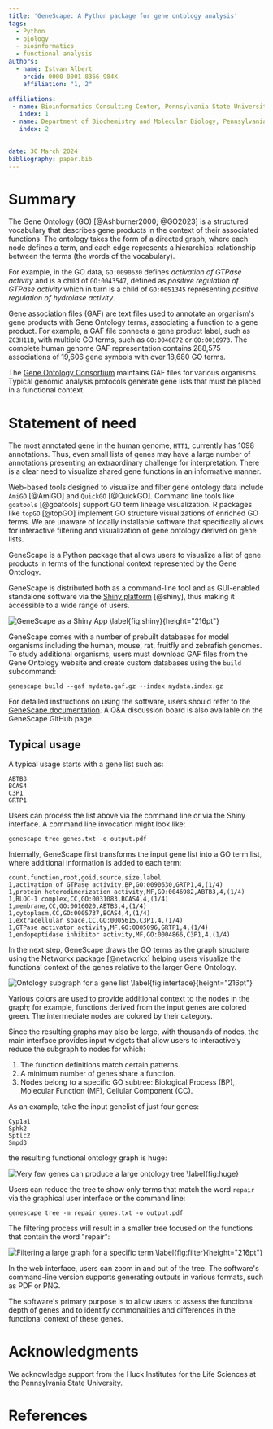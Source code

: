```yaml
---
title: 'GeneScape: A Python package for gene ontology analysis'
tags:
  - Python
  - biology
  - bioinformatics
  - functional analysis
authors:
  - name: Istvan Albert
    orcid: 0000-0001-8366-984X
    affiliation: "1, 2"

affiliations:
 - name: Bioinformatics Consulting Center, Pennsylvania State University, United States of America
   index: 1
 - name: Department of Biochemistry and Molecular Biology, Pennsylvania State University, United States of America
   index: 2
   

date: 30 March 2024
bibliography: paper.bib
---
```


# Summary

The Gene Ontology (GO)  [@Ashburner2000; @GO2023] is a structured vocabulary that describes gene products in the context of their associated functions. The ontology takes the form of a directed graph, where each node defines a term, and each edge represents a hierarchical relationship between the terms (the words of the vocabulary).

For example, in the GO data, `GO:0090630` defines *activation of GTPase activity* and is a child of `GO:0043547`, defined as *positive regulation of GTPase activity* which in turn is a child of `GO:0051345` representing *positive regulation of hydrolase activity*. 

Gene association files (GAF) are text files used to annotate an organism's gene products with Gene Ontology terms, associating a function to a gene product. For example, a GAF file connects a gene product label, such as `ZC3H11B`, with multiple GO terms, such as `GO:0046872` or `GO:0016973`. The complete human genome GAF representation contains 288,575 associations of 19,606 gene symbols with over 18,680 GO terms.

The [Gene Ontology Consortium][GO] maintains GAF files for various organisms. Typical genomic analysis protocols generate gene lists that must be placed in a functional context. 

[GO]: https://geneontology.org/

# Statement of need

The most annotated gene in the human genome, `HTT1`, currently has 1098 annotations. Thus, even small lists of genes may have a large number of annotations presenting an extraordinary challenge for interpretation. There is a clear need to visualize shared gene functions in an informative manner. 

Web-based tools designed to visualize and filter gene ontology data include `AmiGO` [@AmiGO] and `QuickGO` [@QuickGO]. Command line tools like `goatools` [@goatools] support GO term lineage visualization. R packages like `topGO` [@topGO] implement GO structure visualizations of enriched GO terms. We are unaware of locally installable software that specifically allows for interactive filtering and visualization of gene ontology derived on gene lists.

GeneScape is a Python package that allows users to visualize a list of gene products in terms of the functional context represented by the Gene Ontology. 

GeneScape is distributed both as a command-line tool and as GUI-enabled standalone software via the [Shiny platform][shiny] [@shiny], thus making it accessible to a wide range of users.

![GeneScape as a Shiny App \label{fig:shiny}](images/gs_web_interface.png){height="216pt"}

[shiny]: https://shiny.posit.co/

GeneScape comes with a number of prebuilt databases for model organisms including the human, mouse, rat, fruitfly and zebrafish genomes. To study additional organisms, users must download GAF files from the Gene Ontology website and create custom databases using the `build` subcommand:

```
genescape build --gaf mydata.gaf.gz --index mydata.index.gz 
```

For detailed instructions on using the software, users should refer to the [GeneScape documentation][docs]. A Q&A discussion board is also available on the GeneScape GitHub page.

[genescape]: https://github.com/ialbert/genescape-central
[docs]: https://github.com/ialbert/genescape-central

## Typical usage

A typical usage starts with a gene list such as: 

```
ABTB3 
BCAS4
C3P1
GRTP1
```

Users can process the list above via the command line or via the Shiny interface. A command line invocation might look like:

```console
genescape tree genes.txt -o output.pdf
```

Internally, GeneScape first transforms the input gene list into a GO term list, where additional information is added to each term:

```
count,function,root,goid,source,size,label
1,activation of GTPase activity,BP,GO:0090630,GRTP1,4,(1/4)
1,protein heterodimerization activity,MF,GO:0046982,ABTB3,4,(1/4)
1,BLOC-1 complex,CC,GO:0031083,BCAS4,4,(1/4)
1,membrane,CC,GO:0016020,ABTB3,4,(1/4)
1,cytoplasm,CC,GO:0005737,BCAS4,4,(1/4)
1,extracellular space,CC,GO:0005615,C3P1,4,(1/4)
1,GTPase activator activity,MF,GO:0005096,GRTP1,4,(1/4)
1,endopeptidase inhibitor activity,MF,GO:0004866,C3P1,4,(1/4)
```

In the next step, GeneScape draws the GO terms as the graph structure using the Networkx package [@networkx] helping users visualize the functional context of the genes relative to the larger Gene Ontology.

![Ontology subgraph for a gene list \label{fig:interface}](images/gs_output_1.png){height="216pt"}

Various colors are used to provide additional context to the nodes in the graph; for example, functions derived from the input genes are colored green. The intermediate nodes are colored by their category. 

Since the resulting graphs may also be large, with thousands of nodes, the main interface provides input widgets that allow users to interactively 
reduce the subgraph to nodes for which:

1. The function definitions match certain patterns.
2. A minimum number of genes share a function. 
3. Nodes belong to a specific GO subtree: Biological Process (BP), Molecular Function (MF), Cellular Component (CC).

As an example, take the input genelist of just four genes:

```
Cyp1a1
Sphk2
Sptlc2
Smpd3
```

the resulting functional ontology graph is huge:

![Very few genes can produce a large ontology tree \label{fig:huge}](images/gs_output_2.png)

Users can reduce the tree to show only terms that match the word `repair` via the graphical user interface or the command line:

```console
genescape tree -m repair genes.txt -o output.pdf
```

The filtering process will result in a smaller tree focused on the functions that contain the word "repair":

![Filtering a large graph for a specific term \label{fig:filter}](images/gs_output_3.png){height="216pt"}

In the web interface, users can zoom in and out of the tree. The software's command-line version supports generating outputs in various formats, such as PDF or PNG. 

The software's primary purpose is to allow users to assess the functional depth of genes and to identify commonalities and differences in the functional context of these genes.

# Acknowledgments

We acknowledge support from the Huck Institutes for the Life Sciences at the Pennsylvania State University.

# References
